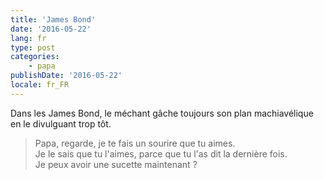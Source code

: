 ```yaml
---
title: 'James Bond'
date: '2016-05-22'
lang: fr
type: post
categories:
    - papa
publishDate: '2016-05-22'
locale: fr_FR
---
```


Dans les James Bond, le méchant gâche toujours son plan machiavélique en le divulguant trop tôt.

<!-- more -->

> Papa, regarde, je te fais un sourire que tu aimes.  
> Je le sais que tu l'aimes, parce que tu l'as dit la dernière fois.  
> Je peux avoir une sucette maintenant ?
